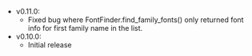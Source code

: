 - v0.11.0:
  - Fixed bug where FontFinder.find_family_fonts() only returned font info for first family name in the list.
- v0.10.0:
  - Initial release